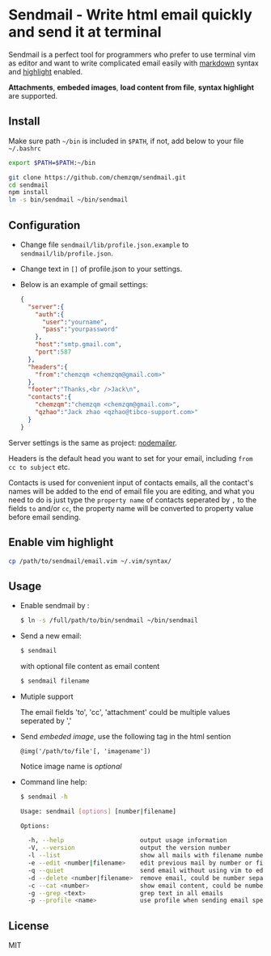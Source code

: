 # Sendmail - Write html email quickly and send it at terminal

  Sendmail is a perfect tool for programmers who prefer to use terminal vim as editor and want to write complicated email easily with [markdown](http://daringfireball.net/projects/markdown/syntax) syntax and [highlight](http://softwaremaniacs.org/soft/highlight/en/) enabled.

  **Attachments**, **embeded images**, **load content from file**, **syntax highlight** are supported.

## Install

Make sure path `~/bin` is included in `$PATH`, if not, add below to your file `~/.bashrc`

  ``` bash
  export $PATH=$PATH:~/bin
  ```

  ``` bash
  git clone https://github.com/chemzqm/sendmail.git
  cd sendmail
  npm install
  ln -s bin/sendmail ~/bin/sendmail
  ```

## Configuration
  
* Change file `sendmail/lib/profile.json.example` to
  `sendmail/lib/profile.json`.
* Change text in `[]` of profile.json to your settings.
* Below is an example of gmail settings:

  ``` json
  {
    "server":{
      "auth":{
        "user":"yourname", 
        "pass":"yourpassword"
      },
      "host":"smtp.gmail.com", 
      "port":587
    },
    "headers":{
      "from":"chemzqm <chemzqm@gmail.com>"
    },
    "footer":"Thanks,<br />Jack\n",
    "contacts":{
      "chemzqm":"chemzqm <chemzqm@gmail.com>",
      "qzhao":"Jack zhao <qzhao@tibco-support.com>"
    }
  }
  ```
Server settings is the same as project: [nodemailer](http://github.com/andris9/nodemailer).

Headers is the default head you want to set for your email, including `from cc to subject` etc.

Contacts is used for convenient input of contacts emails, all the contact's names will be added to the end of email file you are editing, and what you need to do is just type the `property name` of contacts seperated by `,` to the fields `to` and/or `cc`, the property name will be converted to property value before email sending.

## Enable vim highlight

  ```bash
  cp /path/to/sendmail/email.vim ~/.vim/syntax/
  ```

## Usage

* Enable sendmail by :

  ``` bash
  $ ln -s /full/path/to/bin/sendmail ~/bin/sendmail
  ```

* Send a new email:

  ``` bash
  $ sendmail
  ```

  with optional file content as email content

  ``` bash
  $ sendmail filename
  ```
* Mutiple support
  
  The email fields 'to', 'cc', 'attachment' could be multiple values seperated by ','


* Send *embeded image*, use the following tag in the html sention
  ``` 
  @img('/path/to/file'[, 'imagename'])
  ```
  Notice image name is *optional*

* Command line help:
  ``` bash
  $ sendmail -h

  Usage: sendmail [options] [number|filename]

  Options:

    -h, --help                     output usage information
    -V, --version                  output the version number
    -l --list                      show all mails with filename number subject
    -e --edit <number|filename>    edit previous mail by number or filename and send
    -q --quiet                     send email without using vim to edit
    -d --delete <number|filename>  remove email, could be number separated by comma like: 0,1,2
    -c --cat <number>              show email content, could be number separated by comma like: 0,1,2
    -g --grep <text>               grep text in all emails
    -p --profile <name>            use profile when sending email specified by name

  ```


## License

MIT
